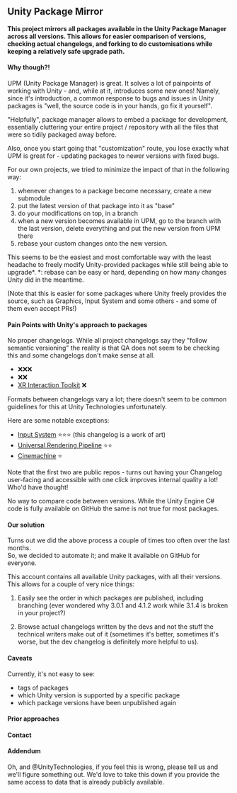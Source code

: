 ## Unity Package Mirror

<b>This project mirrors all packages available in the Unity Package Manager across all versions. This allows for easier comparison of versions, checking actual changelogs, and forking to do customisations while keeping a relatively safe upgrade path.</b>

#### Why though?!

UPM (Unity Package Manager) is great. It solves a lot of painpoints of working with Unity - and, while at it, introduces some new ones!
Namely, since it's introduction, a common response to bugs and issues in Unity packages is "well, the source code is in your hands, go fix it yourself".

"Helpfully", package manager allows to embed a package for development, essentially cluttering your entire project / repository with all the files that were so tidily packaged away before.

Also, once you start going that "customization" route, you lose exactly what UPM is great for - updating packages to newer versions with fixed bugs.

For our own projects, we tried to minimize the impact of that in the following way:
1. whenever changes to a package become necessary, create a new submodule
1. put the latest version of that package into it as "base"
1. do your modifications on top, in a branch
1. when a new version becomes available in UPM, go to the branch with the last version, delete everything and put the new version from UPM there
1. rebase your custom changes onto the new version.

This seems to be the easiest and most comfortable way with the least headache to freely modify Unity-provided packages while still being able to upgrade*.
*: rebase can be easy or hard, depending on how many changes Unity did in the meantime.

(Note that this is easier for some packages where Unity freely provides the source, such as Graphics, Input System and some others - and some of them even accept PRs!)

#### Pain Points with Unity's approach to packages

No proper changelogs. While all project changelogs say they "follow semantic versioning" the reality is that QA does not seem to be checking this and some changelogs don't make sense at all.
- ❌❌❌
- ❌❌
- [XR Interaction Toolkit](https://github.com/needle-mirror/com.unity.xr.interaction.toolkit/blob/master/CHANGELOG.md) ❌

Formats between changelogs vary a lot; there doesn't seem to be common guidelines for this at Unity Technologies unfortunately.

Here are some notable exceptions:
- [Input System](https://github.com/needle-mirror/com.unity.inputsystem/blob/master/CHANGELOG.md) ⭐⭐⭐ (this changelog is a work of art)
- [Universal Rendering Pipeline](https://github.com/needle-mirror/com.unity.render-pipelines.universal/blob/master/CHANGELOG.md) ⭐⭐
- [Cinemachine](https://github.com/needle-mirror/com.unity.cinemachine/blob/master/CHANGELOG.md) ⭐

Note that the first two are public repos - turns out having your Changelog user-facing and accessible with one click improves internal quality a lot! Who'd have thought!

No way to compare code between versions. While the Unity Engine C# code is fully available on GitHub the same is not true for most packages.

#### Our solution

Turns out we did the above process a couple of times too often over the last months.  
So, we decided to automate it; and make it available on GitHub for everyone.

This account contains all available Unity packages, with all their versions.
This allows for a couple of very nice things:

1. Easily see the order in which packages are published, including branching
(ever wondered why 3.0.1 and 4.1.2 work while 3.1.4 is broken in your project?)

1. Browse actual changelogs written by the devs and not the stuff the technical writers make out of it (sometimes it's better, sometimes it's worse, but the dev changelog is definitely more helpful to us).

#### Caveats

Currently, it's not easy to see:
- tags of packages
- which Unity version is supported by a specific package
- which package versions have been unpublished again

#### Prior approaches

#### Contact

#### Addendum

Oh, and @UnityTechnologies, if you feel this is wrong, please tell us and we'll figure something out. We'd love to take this down if you provide the same access to data that is already publicly available.